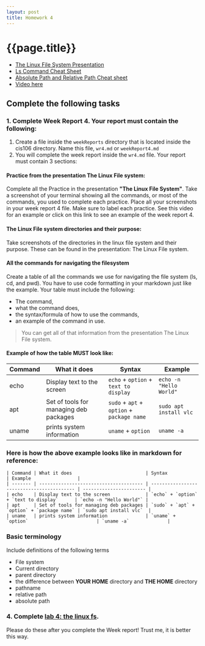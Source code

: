 ```yaml
---
layout: post
title: Homework 4
---
```


# {{page.title}}

* [The Linux File System Presentation](https://rapurl.live/s39)
* [Ls Command Cheat Sheet](https://rapurl.live/kdy)
* [Absolute Path and Relative Path Cheat sheet](https://rebrand.ly/3bdn1)
* [Video here](https://youtu.be/CfuT4OQ4nbY)

## Complete the following tasks

### 1. Complete Week Report 4. Your report must contain the following:

1. Create a file inside the `weekReports` directory that is located inside the cis106 directory. Name this file, `wr4.md` or `weekReport4.md`
2. You will complete the week report inside the `wr4.md` file. Your report must contain 3 sections:
#### Practice from the presentation The Linux File system:
Complete all the Practice in the presentation **"The Linux File System"**. Take a screenshot of your terminal showing all the commands, or most of the commands, you used to complete each practice. Place all your screenshots in your week report 4 file. Make sure to label each practice. See this video for an example or click on this link to see an example of the week report 4. 
#### The Linux File system directories and their purpose:
Take screenshots of the directories in the linux file system and their purpose. These can be found in the presentation: The Linux File system.
#### All the commands for navigating the filesystem 
Create a table of all the commands we use for navigating the file system (ls, cd, and pwd). You have to use code formatting in your markdown just like the example. Your table must include the following:
   * The command, 
   * what the command does, 
   * the syntax/formula of how to use the commands, 
   * an example of the command in  use.
> You can get all of that information from the presentation The Linux File system.

#### Example of how the table MUST look like:

| Command | What it does                           | Syntax                                     | Example                 |
| ------- | -------------------------------------- | ------------------------------------------ | ----------------------- |
| echo    | Display text to the screen             | `echo` + `option` + `text to display`      | `echo -n "Hello World"` |
| apt     | Set of tools for managing deb packages | `sudo` + `apt` + `option` + `package name` | `sudo apt install vlc`  |
| uname   | prints system information              | `uname` + `option`                         | `uname -a`              |

### Here is how the above example looks like in markdown for reference:

```
| Command | What it does                           | Syntax                                     | Example                 |
| ------- | -------------------------------------- | ------------------------------------------ | ----------------------- |
| echo    | Display text to the screen             | `echo` + `option` + `text to display`      | `echo -n "Hello World"` |
| apt     | Set of tools for managing deb packages | `sudo` + `apt` + `option` + `package name` | `sudo apt install vlc`  |
| uname   | prints system information              | `uname` + `option`                         | `uname -a`              |
```
### Basic terminology
Include definitions of the following terms
   * File system
   * Current directory
   * parent directory
   * the difference between <b style="text-transform:uppercase;">your home</b> directory and <b style="text-transform:uppercase;">the home</b> directory
   * pathname
   * relative path
   * absolute path

### 4. Complete [lab 4: the linux fs](https://cis106.com/labs/lab4/). 
Please do these after you complete the Week report! Trust me, it is better this way.

   